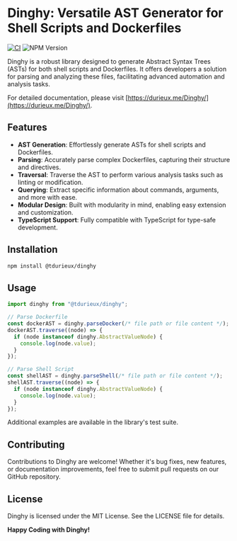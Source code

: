 # **Dinghy: Versatile AST Generator for Shell Scripts and Dockerfiles**

[![CI](https://github.com/tdurieux/Dinghy/actions/workflows/build-test.yml/badge.svg)](https://github.com/tdurieux/Dinghy/actions/workflows/build-test.yml) ![NPM Version](https://img.shields.io/npm/v/%40tdurieux%2Fdinghy)

Dinghy is a robust library designed to generate Abstract Syntax Trees (ASTs) for both shell scripts and Dockerfiles. It offers developers a solution for parsing and analyzing these files, facilitating advanced automation and analysis tasks.

For detailed documentation, please visit [https://durieux.me/Dinghy/](https://durieux.me/Dinghy/).

## Features

- **AST Generation**: Effortlessly generate ASTs for shell scripts and Dockerfiles.
- **Parsing**: Accurately parse complex Dockerfiles, capturing their structure and directives.
- **Traversal**: Traverse the AST to perform various analysis tasks such as linting or modification.
- **Querying**: Extract specific information about commands, arguments, and more with ease.
- **Modular Design**: Built with modularity in mind, enabling easy extension and customization.
- **TypeScript Support**: Fully compatible with TypeScript for type-safe development.

## Installation

```bash
npm install @tdurieux/dinghy
```

## Usage

```typescript
import dinghy from "@tdurieux/dinghy";

// Parse Dockerfile
const dockerAST = dinghy.parseDocker(/* file path or file content */);
dockerAST.traverse((node) => {
  if (node instanceof dinghy.AbstractValueNode) {
    console.log(node.value);
  }
});

// Parse Shell Script
const shellAST = dinghy.parseShell(/* file path or file content */);
shellAST.traverse((node) => {
  if (node instanceof dinghy.AbstractValueNode) {
    console.log(node.value);
  }
});
```

Additional examples are available in the library's test suite.

## Contributing

Contributions to Dinghy are welcome! Whether it's bug fixes, new features, or documentation improvements, feel free to submit pull requests on our GitHub repository.

## License

Dinghy is licensed under the MIT License. See the LICENSE file for details.

**Happy Coding with Dinghy!**